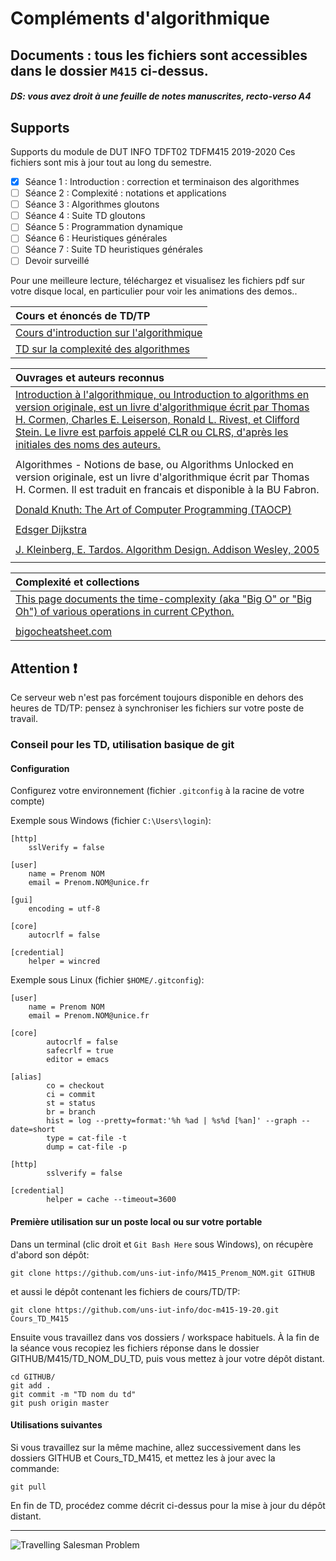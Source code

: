 # Compléments d'algorithmique

## Documents : tous les fichiers sont accessibles dans le dossier `M415` ci-dessus.

##### DS: vous avez droit à une feuille de notes manuscrites, recto-verso A4

## Supports

Supports du module de DUT INFO TDFT02 TDFM415 2019-2020
Ces fichiers sont mis à jour tout au long du semestre.

 - [x] Séance 1 : Introduction : correction et terminaison des algorithmes
 - [ ] Séance 2 : Complexité : notations et applications
 - [ ] Séance 3 : Algorithmes gloutons
 - [ ] Séance 4 : Suite TD gloutons
 - [ ] Séance 5 : Programmation dynamique
 - [ ] Séance 6 : Heuristiques générales
 - [ ] Séance 7 : Suite TD heuristiques générales
 - [ ] Devoir surveillé

Pour une meilleure lecture, téléchargez et visualisez les fichiers pdf
sur votre disque local, en particulier pour voir les animations des
demos..

| Cours et énoncés de TD/TP |
| :---         |
| [Cours d'introduction sur l'algorithmique](M415/IntroAlgo.pdf "Cours d'introduction sur l'algorithmique") |
| [TD sur la complexité des algorithmes](M415/TD_CORRECTION/td_1_correction.pdf "TD 1 sur la correction et la terminaison des algorithmes") |


| Ouvrages et auteurs reconnus |
| :---
| [Introduction à l'algorithmique, ou Introduction to algorithms en version originale, est un livre d'algorithmique écrit par Thomas H. Cormen, Charles E. Leiserson, Ronald L. Rivest, et Clifford Stein. Le livre est parfois appelé CLR ou CLRS, d'après les initiales des noms des auteurs.](https://fr.wikipedia.org/wiki/Introduction_%C3%A0_l'algorithmique) |
||
| Algorithmes - Notions de base, ou Algorithms Unlocked en version originale, est un livre d'algorithmique écrit par Thomas H. Cormen. Il est traduit en francais et disponible à la BU Fabron. |
||
| [Donald Knuth: ](https://fr.wikipedia.org/wiki/Donald_Knuth)[The Art of Computer Programming (TAOCP)](http://www-cs-faculty.stanford.edu/~knuth/taocp.html)|
||
| [Edsger Dijkstra](https://fr.wikipedia.org/wiki/Edsger_Dijkstra) |
||
| [J. Kleinberg, E. Tardos. Algorithm Design. Addison Wesley, 2005](https://www.pearsonhighered.com/program/Kleinberg-Algorithm-Design/PGM319216.html) |
||


| Complexité et collections |
| :---
| [This page documents the time-complexity (aka "Big O" or "Big Oh") of various operations in current CPython.](https://wiki.python.org/moin/TimeComplexity) |
||
| [bigocheatsheet.com](http://bigocheatsheet.com/) |

## Attention :heavy_exclamation_mark:
Ce serveur web n'est pas forcément toujours disponible en dehors des heures de TD/TP: pensez à synchroniser les fichiers sur votre poste de travail.

### Conseil pour les TD, utilisation basique de git

#### Configuration
Configurez votre environnement (fichier `.gitconfig` à la racine de votre compte)

Exemple sous Windows (fichier `C:\Users\login`):
```
[http]
	sslVerify = false

[user]
	name = Prenom NOM
	email = Prenom.NOM@unice.fr

[gui]
	encoding = utf-8

[core]
	autocrlf = false

[credential]
	helper = wincred
```

Exemple sous Linux (fichier `$HOME/.gitconfig`):
```
[user]
	name = Prenom NOM
	email = Prenom.NOM@unice.fr

[core]
        autocrlf = false
        safecrlf = true
        editor = emacs

[alias]
        co = checkout
        ci = commit
        st = status
        br = branch
        hist = log --pretty=format:'%h %ad | %s%d [%an]' --graph --date=short
        type = cat-file -t
        dump = cat-file -p

[http]
        sslverify = false

[credential]
        helper = cache --timeout=3600

```

#### Première utilisation sur un poste local ou sur votre portable

Dans un terminal (clic droit et `Git Bash Here` sous Windows), on récupère d'abord son dépôt:

```
git clone https://github.com/uns-iut-info/M415_Prenom_NOM.git GITHUB
```

et aussi le dépôt contenant les fichiers de cours/TD/TP:

```
git clone https://github.com/uns-iut-info/doc-m415-19-20.git Cours_TD_M415
```

Ensuite vous travaillez dans vos dossiers / workspace habituels. À la
fin de la séance vous recopiez les fichiers réponse dans le dossier
GITHUB/M415/TD_NOM_DU_TD, puis vous mettez à jour votre dépôt distant.

```
cd GITHUB/
git add .
git commit -m "TD nom du td"
git push origin master
```

#### Utilisations suivantes

Si vous travaillez sur la même machine, allez successivement dans les
dossiers GITHUB et Cours_TD_M415, et mettez les à jour avec la
commande:

```
git pull
```

En fin de TD, procédez comme décrit ci-dessus pour la mise à jour du dépôt distant.

---

![Travelling Salesman Problem](https://imgs.xkcd.com/comics/travelling_salesman_problem.png "XKCD")
